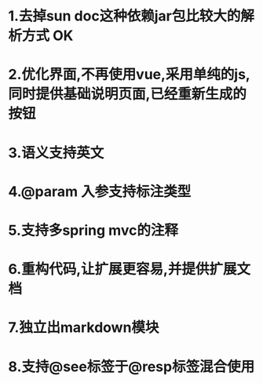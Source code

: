 # 1.去掉sun doc这种依赖jar包比较大的解析方式 OK
# 2.优化界面,不再使用vue,采用单纯的js,同时提供基础说明页面,已经重新生成的按钮
# 3.语义支持英文
# 4.@param 入参支持标注类型
# 5.支持多spring mvc的注释
# 6.重构代码,让扩展更容易,并提供扩展文档
# 7.独立出markdown模块
# 8.支持@see标签于@resp标签混合使用